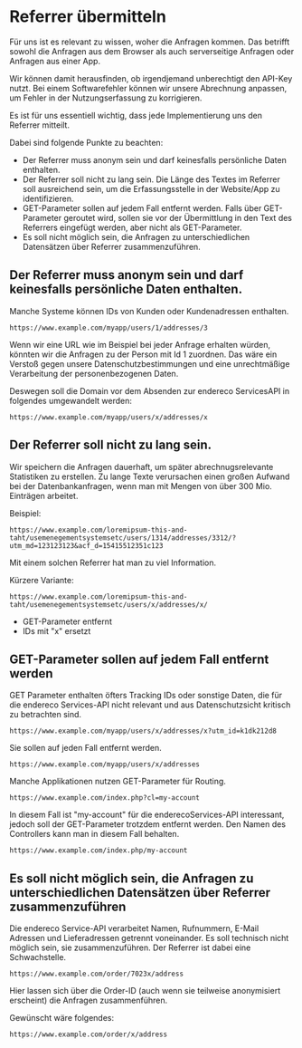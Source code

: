 # Referrer übermitteln

Für uns ist es relevant zu wissen, woher die Anfragen kommen. Das betrifft sowohl die Anfragen aus dem Browser als
auch serverseitige Anfragen oder Anfragen aus einer App.

Wir können damit herausfinden, ob irgendjemand unberechtigt den API-Key nutzt. Bei einem Softwarefehler können wir
unsere Abrechnung anpassen, um Fehler in der Nutzungserfassung zu korrigieren.

Es ist für uns essentiell wichtig, dass jede Implementierung uns den Referrer mitteilt.

Dabei sind folgende Punkte zu beachten:

- Der Referrer muss anonym sein und darf keinesfalls persönliche Daten enthalten.
- Der Referrer soll nicht zu lang sein. Die Länge des Textes im Referrer soll ausreichend sein, um die Erfassungsstelle
  in der Website/App zu identifizieren.
- GET-Parameter sollen auf jedem Fall entfernt werden. Falls über GET-Parameter geroutet wird, sollen sie vor der
  Übermittlung in den Text des Referrers eingefügt werden, aber nicht als GET-Parameter.
- Es soll nicht möglich sein, die Anfragen zu unterschiedlichen Datensätzen über Referrer zusammenzuführen.

## Der Referrer muss anonym sein und darf keinesfalls persönliche Daten enthalten.

Manche Systeme können IDs von Kunden oder Kundenadressen enthalten.

``` 
https://www.example.com/myapp/users/1/addresses/3
```

Wenn wir eine URL wie im Beispiel bei jeder Anfrage erhalten würden, könnten wir die Anfragen zu der Person mit Id 1
zuordnen. Das wäre ein Verstoß gegen unsere Datenschutzbestimmungen und eine unrechtmäßige Verarbeitung der
personenbezogenen Daten.

Deswegen soll die Domain vor dem Absenden zur endereco ServicesAPI in folgendes umgewandelt werden:

``` 
https://www.example.com/myapp/users/x/addresses/x
```

## Der Referrer soll nicht zu lang sein.

Wir speichern die Anfragen dauerhaft, um später abrechnugsrelevante Statistiken zu erstellen. Zu lange Texte verursachen
einen großen Aufwand bei der Datenbankanfragen, wenn man mit Mengen von über 300 Mio. Einträgen arbeitet.

Beispiel:

``` 
https://www.example.com/loremipsum-this-and-taht/usemenegementsystemsetc/users/1314/addresses/3312/?utm_md=123123123&acf_d=15415512351c123
```

Mit einem solchen Referrer hat man zu viel Information.

Kürzere Variante:

``` 
https://www.example.com/loremipsum-this-and-taht/usemenegementsystemsetc/users/x/addresses/x/
```

- GET-Parameter entfernt
- IDs mit "x" ersetzt

## GET-Parameter sollen auf jedem Fall entfernt werden

GET Parameter enthalten öfters Tracking IDs oder sonstige Daten, die für die endereco Services-API nicht relevant und aus
Datenschutzsicht kritisch zu betrachten sind.

``` 
https://www.example.com/myapp/users/x/addresses/x?utm_id=k1dk212d8
```

Sie sollen auf jeden Fall entfernt werden.

``` 
https://www.example.com/myapp/users/x/addresses
```

Manche Applikationen nutzen GET-Parameter für Routing.

``` 
https://www.example.com/index.php?cl=my-account
```

In diesem Fall ist "my-account" für die enderecoServices-API interessant, jedoch soll der GET-Parameter trotzdem entfernt
werden. Den Namen des Controllers kann man in diesem Fall behalten.

``` 
https://www.example.com/index.php/my-account
```

## Es soll nicht möglich sein, die Anfragen zu unterschiedlichen Datensätzen über Referrer zusammenzuführen

Die endereco Service-API verarbeitet Namen, Rufnummern, E-Mail Adressen und Lieferadressen getrennt voneinander. Es soll
technisch nicht möglich sein, sie zusammenzuführen. Der Referrer ist dabei eine Schwachstelle.

``` 
https://www.example.com/order/7023x/address
```

Hier lassen sich über die Order-ID (auch wenn sie teilweise anonymisiert erscheint) die Anfragen zusammenführen.

Gewünscht wäre folgendes:

``` 
https://www.example.com/order/x/address
```
